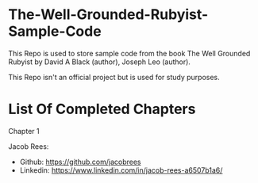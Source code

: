 # The-Well-Grounded-Rubyist-Sample-Code

This Repo is used to store sample code from the book The Well Grounded Rubyist by David A Black (author), Joseph Leo (author).

This Repo isn't an official project but is used for study purposes.

# List Of Completed Chapters
  Chapter 1

Jacob Rees:
- Github: https://github.com/jacobrees
- Linkedin: https://www.linkedin.com/in/jacob-rees-a6507b1a6/
